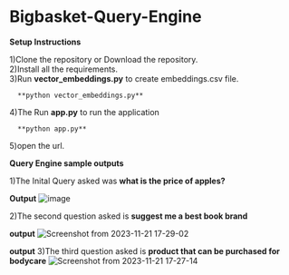 # Bigbasket-Query-Engine





**Setup Instructions**

1)Clone the repository or Download the repository.  
2)Install all the requirements.  
3)Run **vector_embeddings.py** to create embeddings.csv file.


      **python vector_embeddings.py**

4)The Run **app.py** to run the application  

      **python app.py**   

5)open the url.

**Query Engine sample outputs**

1)The Inital Query asked was **what is the price of apples?**

**Output**
![image](https://github.com/karthikmaddala/Bigbasket-Query-Engine/assets/63143658/7f36b2d0-3e32-40c4-b7f0-5b20b64ccc9a)


2)The second question asked is **suggest me a best book brand**

**output**
![Screenshot from 2023-11-21 17-29-02](https://github.com/karthikmaddala/Bigbasket-Query-Engine/assets/63143658/cfcdeb12-9d97-415a-a32c-0f2ace57e31b)

**output**
3)The third question asked is **product that can be purchased for bodycare**
![Screenshot from 2023-11-21 17-27-14](https://github.com/karthikmaddala/Bigbasket-Query-Engine/assets/63143658/b362fb1b-4076-40b1-bb35-d1885cd6407c)


